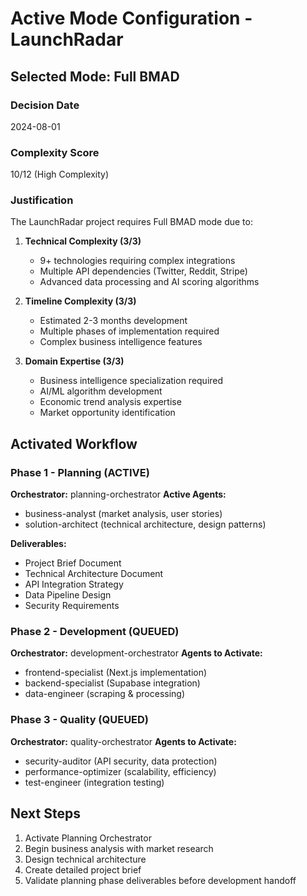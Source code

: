 # Active Mode Configuration - LaunchRadar

## Selected Mode: Full BMAD

### Decision Date
2024-08-01

### Complexity Score
10/12 (High Complexity)

### Justification
The LaunchRadar project requires Full BMAD mode due to:

1. **Technical Complexity (3/3)**
   - 9+ technologies requiring complex integrations
   - Multiple API dependencies (Twitter, Reddit, Stripe)
   - Advanced data processing and AI scoring algorithms

2. **Timeline Complexity (3/3)**
   - Estimated 2-3 months development
   - Multiple phases of implementation required
   - Complex business intelligence features

3. **Domain Expertise (3/3)**
   - Business intelligence specialization required
   - AI/ML algorithm development
   - Economic trend analysis expertise
   - Market opportunity identification

## Activated Workflow

### Phase 1 - Planning (ACTIVE)
**Orchestrator:** planning-orchestrator
**Active Agents:**
- business-analyst (market analysis, user stories)
- solution-architect (technical architecture, design patterns)

**Deliverables:**
- Project Brief Document
- Technical Architecture Document
- API Integration Strategy
- Data Pipeline Design
- Security Requirements

### Phase 2 - Development (QUEUED)
**Orchestrator:** development-orchestrator
**Agents to Activate:**
- frontend-specialist (Next.js implementation)
- backend-specialist (Supabase integration)
- data-engineer (scraping & processing)

### Phase 3 - Quality (QUEUED)
**Orchestrator:** quality-orchestrator
**Agents to Activate:**
- security-auditor (API security, data protection)
- performance-optimizer (scalability, efficiency)
- test-engineer (integration testing)

## Next Steps
1. Activate Planning Orchestrator
2. Begin business analysis with market research
3. Design technical architecture
4. Create detailed project brief
5. Validate planning phase deliverables before development handoff